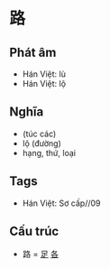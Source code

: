 # 路

## Phát âm
* Hán Việt: lù
* Hán Việt: lộ

## Nghĩa
* (túc các)
* lộ (đường)
* hạng, thứ, loại

## Tags
* Hán Việt: Sơ cấp//09

## Cấu trúc
* 路 = [足](足.md) [各](各.md)

<script>window.HANZI_FIELD='路';</script>